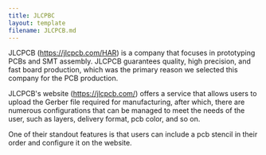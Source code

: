 ```yaml
---
title: JLCPBC
layout: template
filename: JLCPCB.md
--- 
```


JLCPCB (https://jlcpcb.com/HAR) is a company that focuses in prototyping PCBs and SMT assembly. JLCPCB guarantees quality, high precision, and fast board production, which was the primary reason we selected this company for the PCB production. 

JLCPCB's website (https://jlcpcb.com/) offers a service that allows users to upload the Gerber file required for manufacturing, after which, there are numerous configurations that can be managed to meet the needs of the user, such as layers, delivery format, pcb color, and so on. 

One of their standout features is that users can include a pcb stencil in their order and configure it on the website. 

 

